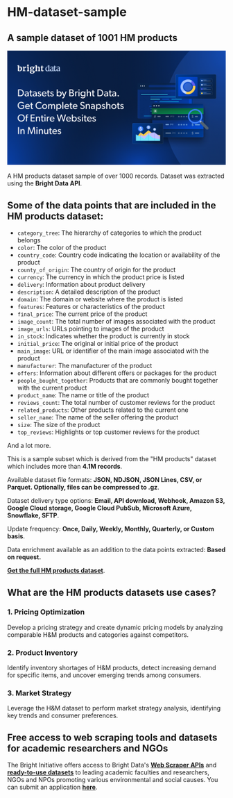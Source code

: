 # HM-dataset-sample

<h2>A sample dataset of 1001 HM products</h2>

![HM products dataset header](https://github.com/luminati-io/Best-Buy-dataset-sample/blob/main/Best-Buy-dataset.png)

A HM products dataset sample of over 1000 records. Dataset was extracted using the <b>Bright Data API</b>.

<h2>Some of the data points that are included in the HM products dataset:</h2>

* ```category_tree```: The hierarchy of categories to which the product belongs  
* ```color```: The color of the product  
* ```country_code```: Country code indicating the location or availability of the product  
* ```county_of_origin```: The country of origin for the product  
* ```currency```: The currency in which the product price is listed  
* ```delivery```: Information about product delivery  
* ```description```: A detailed description of the product  
* ```domain```: The domain or website where the product is listed  
* ```features```: Features or characteristics of the product  
* ```final_price```: The current price of the product  
* ```image_count```: The total number of images associated with the product  
* ```image_urls```: URLs pointing to images of the product  
* ```in_stock```: Indicates whether the product is currently in stock  
* ```initial_price```: The original or initial price of the product  
* ```main_image```: URL or identifier of the main image associated with the product  
* ```manufacturer```: The manufacturer of the product  
* ```offers```: Information about different offers or packages for the product  
* ```people_bought_together```: Products that are commonly bought together with the current product  
* ```product_name```: The name or title of the product  
* ```reviews_count```: The total number of customer reviews for the product  
* ```related_products```: Other products related to the current one  
* ```seller_name```: The name of the seller offering the product  
* ```size```: The size of the product  
* ```top_reviews```: Highlights or top customer reviews for the product  

And a lot more.

This is a sample subset which is derived from the "HM products"
dataset which includes more than <b>4.1M records</b>.

Available dataset file formats: <b>JSON, NDJSON, JSON Lines, CSV, or Parquet. Optionally, files can be compressed to .gz</b>.

Dataset delivery type options: <b>Email, API download, Webhook, Amazon S3, Google Cloud storage, Google Cloud PubSub, Microsoft Azure, Snowflake, SFTP</b>.

Update frequency: <b>Once, Daily, Weekly, Monthly, Quarterly, or Custom basis</b>.

Data enrichment available as an addition to the data points extracted: <b>Based on request.</b>

<b>[Get the full HM products dataset](https://brightdata.com/products/datasets/fashion/hm)</b>.

<h2>What are the HM products datasets use cases?</h2>

<h3>1. Pricing Optimization</h3>
Develop a pricing strategy and create dynamic pricing models by analyzing comparable H&M products and categories against competitors.

<h3>2. Product Inventory</h3>
Identify inventory shortages of H&M products, detect increasing demand for specific items, and uncover emerging trends among consumers.

<h3>3. Market Strategy</h3>
Leverage the H&M dataset to perform market strategy analysis, identifying key trends and consumer preferences.

<h2>Free access to web scraping tools and datasets for academic researchers and NGOs</h2>

The Bright Initiative offers access to Bright Data's <b>[Web Scraper APIs](https://brightdata.com/products/web-scraper)</b> and <b>[ready-to-use datasets](https://brightdata.com/products/datasets)</b> to leading academic faculties and researchers, NGOs and NPOs promoting various environmental and social causes. You can submit an application <b>[here](https://brightinitiative.com)</b>.
